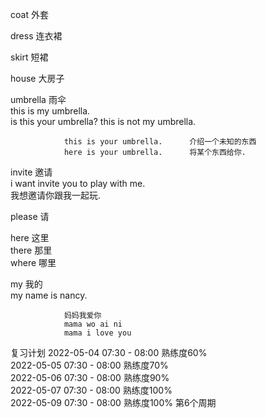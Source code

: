 coat            外套  

dress           连衣裙

skirt           短裙

house           大房子

umbrella        雨伞   
                this is my umbrella.   
                is this your umbrella?
                this is not my umbrella.

                this is your umbrella.      介绍一个未知的东西
                here is your umbrella.      将某个东西给你.

invite          邀请  
                i want invite you to play with me.  
                我想邀请你跟我一起玩.   

please          请

here            这里   
there           那里   
where           哪里   

my              我的  
                my name is nancy.

                妈妈我爱你
                mama wo ai ni
                mama i love you



复习计划
2022-05-04 07:30 - 08:00        熟练度60%     
2022-05-05 07:30 - 08:00        熟练度70%      
2022-05-06 07:30 - 08:00        熟练度90%      
2022-05-07 07:30 - 08:00        熟练度100%            
2022-05-09 07:30 - 08:00        熟练度100%        第6个周期    

